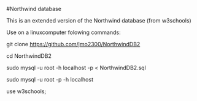 #Northwind database

This is an extended version of the Northwind database  (from w3schools)

Use on a linuxcomputer folowing commands:

git clone https://github.com/jmo2300/NorthwindDB2

cd NorthwindDB2

sudo mysql -u root -h localhost -p < NorthwindDB2.sql

sudo mysql -u root -p -h localhost

use w3schools;
